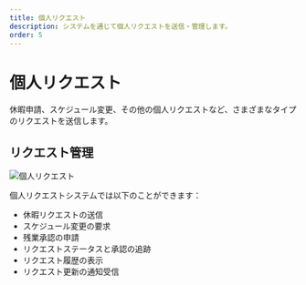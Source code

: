 ```yaml
---
title: 個人リクエスト
description: システムを通じて個人リクエストを送信・管理します。
order: 5
---
```


# 個人リクエスト

休暇申請、スケジュール変更、その他の個人リクエストなど、さまざまなタイプのリクエストを送信します。

## リクエスト管理

![個人リクエスト](/guide-books/web-version/05-personal-request.jpg)

個人リクエストシステムでは以下のことができます：
- 休暇リクエストの送信
- スケジュール変更の要求
- 残業承認の申請
- リクエストステータスと承認の追跡
- リクエスト履歴の表示
- リクエスト更新の通知受信
